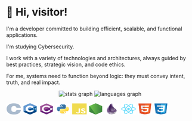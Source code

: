 <h1 align="left">👋 Hi, visitor!</h1>

<p align="left">
I'm a developer committed to building efficient, scalable, and functional applications.

I'm studying Cybersecurity.

I work with a variety of technologies and architectures, always guided by best practices, strategic vision, and code ethics.

For me, systems need to function beyond logic: they must convey intent, truth, and real impact.
</p>

<div align="center">
  <img src="https://github-readme-stats.vercel.app/api?username=belluccaz&hide_title=true&hide_rank=false&show_icons=true&include_all_commits=true&count_private=true&disable_animations=false&theme=dracula&locale=en&hide_border=false&order=1" height="150" alt="stats graph"  />
  <img src="https://github-readme-stats.vercel.app/api/top-langs?username=belluccaz&locale=en&hide_title=true&layout=compact&card_width=320&langs_count=5&theme=dracula&hide_border=false&order=2" height="150" alt="languages graph"  />
</div>

<!-- linguagens -->
<div style="display: inline_block"><br>
  <img align="center" alt="belluccaz-C" height="30" width="40" src="https://raw.githubusercontent.com/devicons/devicon/master/icons/c/c-original.svg">
  <img align="center" alt="belluccaz-C" height="30" width="40" src="https://raw.githubusercontent.com/devicons/devicon/master/icons/cplusplus/cplusplus-original.svg">
  <img align="center" alt="belluccaz-Csharp" height="30" width="40" src="https://raw.githubusercontent.com/devicons/devicon/master/icons/csharp/csharp-original.svg">
  <img align="center" alt="belluccaz-Python" height="30" width="40" src="https://raw.githubusercontent.com/devicons/devicon/master/icons/python/python-original.svg">
  <img align="center" alt="belluccaz/Js" height="30" width="40" src="https://raw.githubusercontent.com/devicons/devicon/master/icons/javascript/javascript-plain.svg">
  <img align="center" alt="belluccaz-Nodejs" height="30" width="40" src="https://raw.githubusercontent.com/devicons/devicon/master/icons/nodejs/nodejs-original.svg">
  <img align="center" alt="belluccaz-Elixir" height="30" width="40" src="https://raw.githubusercontent.com/devicons/devicon/master/icons/elixir/elixir-original.svg">
  <img align="center" alt="belluccaz-React" height="30" width="40" src="https://raw.githubusercontent.com/devicons/devicon/master/icons/react/react-original.svg">
  <img align="center" alt="belluccaz-HTML" height="30" width="40" src="https://raw.githubusercontent.com/devicons/devicon/master/icons/html5/html5-original.svg">
  <img align="center" alt="belluccaz-CSS" height="30" width="40" src="https://raw.githubusercontent.com/devicons/devicon/master/icons/css3/css3-original.svg"> 
  
</div>    

###
